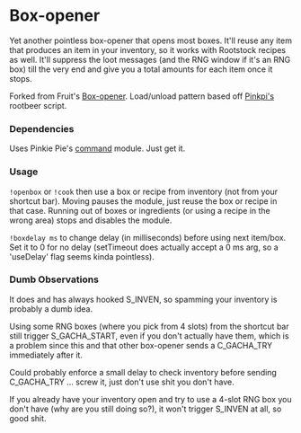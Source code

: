 # Box-opener
Yet another pointless box-opener that opens most boxes. It'll reuse any item that produces an item in your inventory, so it works with Rootstock recipes as well. It'll suppress the loot messages (and the RNG window if it's an RNG box) till the very end and give you a total amounts for each item once it stops.

Forked from Fruit's [Box-opener](https://github.com/soler91/box-opener). Load/unload pattern based off [Pinkpi's](https://github.com/pinkipi) rootbeer script.

### Dependencies
Uses Pinkie Pie's [command](https://github.com/pinkipi/command) module. Just get it.

### Usage
`!openbox` or `!cook` then use a box or recipe from inventory (not from your shortcut bar). Moving pauses the module, just reuse the box or recipe in that case. Running out of boxes or ingredients (or using a recipe in the wrong area) stops and disables the module.

`!boxdelay ms` to change delay (in milliseconds) before using next item/box. Set it to 0 for no delay (setTimeout does actually accept a 0 ms arg, so a 'useDelay' flag seems kinda pointless).

### Dumb Observations
It does and has always hooked S_INVEN, so spamming your inventory is probably a dumb idea.

Using some RNG boxes (where you pick from 4 slots) from the shortcut bar still trigger S_GACHA_START, even if you don't actually have them, which is a problem since this and that other box-opener sends a C_GACHA_TRY immediately after it.

Could probably enforce a small delay to check inventory before sending C_GACHA_TRY ... screw it, just don't use shit you don't have.

If you already have your inventory open and try to use a 4-slot RNG box you don't have (why are you still doing so?), it won't trigger S_INVEN at all, so good shit.

